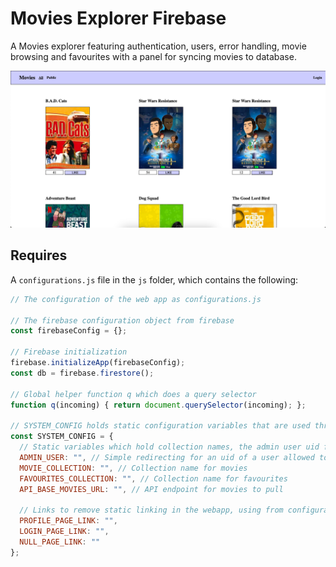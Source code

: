 # Movies Explorer Firebase

A Movies explorer featuring authentication, users, error handling, movie browsing and favourites with a panel for syncing movies to database.

![Movies Explorer Firebase Screenshot](./movies.jpg)

## Requires

A `configurations.js` file in the `js` folder, which contains the following:

```js
// The configuration of the web app as configurations.js

// The firebase configuration object from firebase
const firebaseConfig = {};

// Firebase initialization
firebase.initializeApp(firebaseConfig);
const db = firebase.firestore();

// Global helper function q which does a query selector
function q(incoming) { return document.querySelector(incoming); };

// SYSTEM_CONFIG holds static configuration variables that are used throughout the app coming from this global configuration
const SYSTEM_CONFIG = {
  // Static variables which hold collection names, the admin user uid for the frontend, and the api url
  ADMIN_USER: "", // Simple redirecting for an uid of a user allowed to access the syncing page
  MOVIE_COLLECTION: "", // Collection name for movies
  FAVOURITES_COLLECTION: "", // Collection name for favourites
  API_BASE_MOVIES_URL: "", // API endpoint for movies to pull

  // Links to remove static linking in the webapp, using from configuration for more control
  PROFILE_PAGE_LINK: "",
  LOGIN_PAGE_LINK: "",
  NULL_PAGE_LINK: ""
};

```
